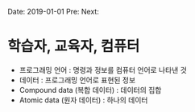 Date: 2019-01-01
Pre:
Next:

# 학습자, 교육자, 컴퓨터

* 프로그래밍 언어 : 명령과 정보를 컴퓨터 언어로 나타낸 것
* 데이터 : 프로그래밍 언어로 표현된 정보
* Compound data (복합 데이터) : 데이터의 집합
* Atomic data (원자 데이터) : 하나의 데이터


